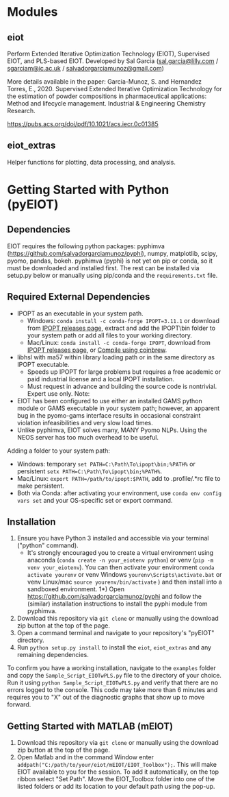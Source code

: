 # Modules
## eiot
Perform Extended Iterative Optimization Technology (EIOT), Supervised EIOT, and PLS-based EIOT. Developed by Sal Garcia (sal.garcia@lilly.com / sgarciam@ic.ac.uk / salvadorgarciamunoz@gmail.com)

More details available in the paper:
Garcia-Munoz, S. and Hernandez Torres, E., 2020. Supervised Extended Iterative Optimization Technology for the estimation of powder compositions in pharmaceutical applications: Method and lifecycle management. Industrial & Engineering Chemistry Research.

https://pubs.acs.org/doi/pdf/10.1021/acs.iecr.0c01385

## eiot_extras
Helper functions for plotting, data processing, and analysis.

# Getting Started with Python (pyEIOT)

## Dependencies

EIOT requires the following python packages: pyphimva (https://github.com/salvadorgarciamunoz/pyphi), numpy, matplotlib, scipy, pyomo, pandas, bokeh. pyphimva (pyphi) is not yet on pip or conda, so it must be downloaded and installed first. The rest can be installed via setup.py below or manually using pip/conda and the ```requirements.txt``` file.

## Required External Dependencies

- IPOPT as an executable in your system path.
  - Windows: ```conda install -c conda-forge IPOPT=3.11.1``` or download from [IPOPT releases page](https://github.com/coin-or/Ipopt/releases), extract and add the IPOPT\bin folder to your system path or add all files to your working directory.
  - Mac/Linux: ```conda install -c conda-forge IPOPT```, download from [IPOPT releases page](https://github.com/coin-or/Ipopt/releases), or [Compile using coinbrew](https://coin-or.github.io/Ipopt/INSTALL.html#COINBREW).
- libhsl with ma57 within library loading path or in the same directory as IPOPT executable.
   - Speeds up IPOPT for large problems but requires a free academic or paid industrial license and a local IPOPT installation.
   - Must request in advance and building the source code is nontrivial. Expert use only.
Note:
-  EIOT has been configured to use either an installed GAMS python module or GAMS executable in your system path; however, an apparent bug in the pyomo-gams interface results in occasional constraint violation infeasibilities and very slow load times.
- Unlike pyphimva, EIOT solves many, MANY Pyomo NLPs. Using the NEOS server has too much overhead to be useful.

Adding a folder to your system path:
 - Windows: temporary ```set PATH=C:\Path\To\ipopt\bin;%PATH%``` or persistent ```setx PATH=C:\Path\To\ipopt\bin;%PATH%```.
 - Mac/Linux: ```export PATH=/path/to/ipopt:$PATH```, add to .profile/.*rc file to make persistent.
 - Both via Conda: after activating your environment, use ```conda env config vars set``` and your OS-specific set or export command.

## Installation
1) Ensure you have Python 3 installed and accessible via your terminal ("python" command).
   - It's strongly encouraged you to create a virtual environment using anaconda (```conda create -n your_eiotenv python```) or venv (```pip -m venv your_eiotenv```). You can then activate your environment ```conda activate yourenv``` or venv Windows ```yourenv\Scripts\activate.bat``` or venv Linux/mac ```source yourenv/bin/activate``` ) and then install into a sandboxed environment.
1*) Open https://github.com/salvadorgarciamunoz/pyphi and follow the (similar) installation instructions to install the pyphi module from pyphimva.
2) Download this repository via ```git clone``` or manually using the download zip button at the top of the page.
3) Open a command terminal and navigate to your repository's "pyEIOT" directory.
4) Run ```python setup.py install``` to install the ```eiot```, ```eiot_extras``` and any remaining dependencies.

To confirm you have a working installation, navigate to the ```examples``` folder and copy the ```Sample_Script_EIOTwPLS.py``` file to the directory of your choice. Run it using ```python Sample_Script_EIOTwPLS.py``` and verify that there are no errors logged to the console. This code may take more than 6 minutes and requires you to "X" out of the diagnostic graphs that show up to move forward.

## Getting Started with MATLAB (mEIOT)
1) Download this repository via ```git clone``` or manually using the download zip button at the top of the page.
2) Open Matlab and in the command Window enter ```addpath("C:/path/to/your/eiot/mEIOT/EIOT_Toolbox");```. This will make EIOT available to you for the session. To add it automatically, on the top ribbon select "Set Path". Move the EIOT_Toolbox folder into one of the listed folders or add its location to your default path using the pop-up.
